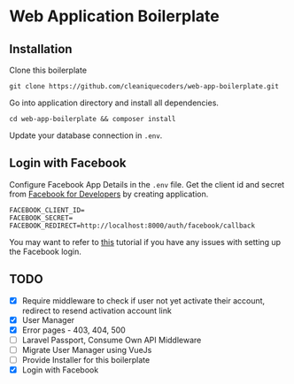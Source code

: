# Web Application Boilerplate

## Installation

Clone this boilerplate

```
git clone https://github.com/cleaniquecoders/web-app-boilerplate.git
```

Go into application directory and install all dependencies.

```
cd web-app-boilerplate && composer install
```

Update your database connection in `.env`.

## Login with Facebook

Configure Facebook App Details in the `.env` file. Get the client id and secret from [Facebook for Developers](https://developers.facebook.com) by creating application.

```
FACEBOOK_CLIENT_ID=
FACEBOOK_SECRET=
FACEBOOK_REDIRECT=http://localhost:8000/auth/facebook/callback
```

You may want to refer to [this](https://www.youtube.com/watch?v=jBTEcvriY0U) tutorial if you have any issues with setting up the Facebook login.

## TODO

- [x] Require middleware to check if user not yet activate their account, redirect to resend activation account link
- [x] User Manager
- [x] Error pages - 403, 404, 500
- [ ] Laravel Passport, Consume Own API Middleware
- [ ] Migrate User Manager using VueJs
- [ ] Provide Installer for this boilerplate
- [X] Login with Facebook
